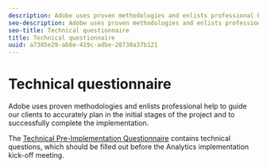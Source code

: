 ```yaml
---
description: Adobe uses proven methodologies and enlists professional help to guide our clients to accurately plan in the initial stages of the project and to successfully complete the implementation.
seo-description: Adobe uses proven methodologies and enlists professional help to guide our clients to accurately plan in the initial stages of the project and to successfully complete the implementation.
seo-title: Technical questionnaire
title: Technical questionnaire
uuid: a7385e29-ab8e-419c-adbe-28738a37b121
---
```


# Technical questionnaire

Adobe uses proven methodologies and enlists professional help to guide our clients to accurately plan in the initial stages of the project and to successfully complete the implementation.

The [Technical Pre-Implementation Questionnaire](assets/technical-pre-implementation-questionnaire.pdf) contains technical questions, which should be filled out before the Analytics implementation kick-off meeting. 
